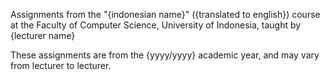 Assignments from the "{indonesian name}" ({translated to english}) course at the Faculty of Computer Science, University of Indonesia, taught by {lecturer name}

These assignments are from the {yyyy/yyyy} academic year, and may vary from lecturer to lecturer.
